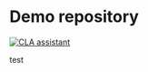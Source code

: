 # Demo repository

[![CLA assistant](https://preview.cla-assistant.io/readme/badge/KharitonOff/demo)](https://preview.cla-assistant.io/KharitonOff/demo)


test
